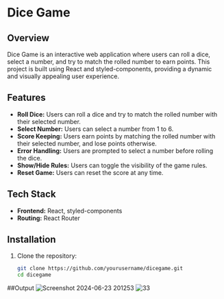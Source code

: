 # Dice Game

## Overview

Dice Game is an interactive web application where users can roll a dice, select a number, and try to match the rolled number to earn points. This project is built using React and styled-components, providing a dynamic and visually appealing user experience.

## Features

- **Roll Dice:** Users can roll a dice and try to match the rolled number with their selected number.
- **Select Number:** Users can select a number from 1 to 6.
- **Score Keeping:** Users earn points by matching the rolled number with their selected number, and lose points otherwise.
- **Error Handling:** Users are prompted to select a number before rolling the dice.
- **Show/Hide Rules:** Users can toggle the visibility of the game rules.
- **Reset Game:** Users can reset the score at any time.

## Tech Stack

- **Frontend:** React, styled-components
- **Routing:** React Router

## Installation

1. Clone the repository:
   ```sh
   git clone https://github.com/yourusername/dicegame.git
   cd dicegame
##Output
![Screenshot 2024-06-23 201253](https://github.com/Rashikmoon/DiceGame/assets/153418665/cecd751a-7384-42e0-bc62-a679fc501dc7)
![33](https://github.com/Rashikmoon/DiceGame/assets/153418665/65de39aa-d87b-4c03-935f-62b6e130a366)
